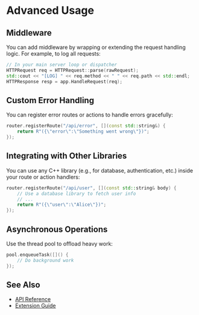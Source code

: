 # Advanced Usage

## Middleware
You can add middleware by wrapping or extending the request handling logic. For example, to log all requests:

```cpp
// In your main server loop or dispatcher
HTTPRequest req = HTTPRequest::parse(rawRequest);
std::cout << "[LOG] " << req.method << " " << req.path << std::endl;
HTTPResponse resp = app.HandleRequest(req);
```

## Custom Error Handling
You can register error routes or actions to handle errors gracefully:

```cpp
router.registerRoute("/api/error", [](const std::string&) {
    return R"({\"error\":\"Something went wrong\"})";
});
```

## Integrating with Other Libraries
You can use any C++ library (e.g., for database, authentication, etc.) inside your route or action handlers:

```cpp
router.registerRoute("/api/user", [](const std::string& body) {
    // Use a database library to fetch user info
    // ...
    return R"({\"user\":\"Alice\"})";
});
```

## Asynchronous Operations
Use the thread pool to offload heavy work:

```cpp
pool.enqueueTask([]() {
    // Do background work
});
```

## See Also
- [API Reference](./api.md)
- [Extension Guide](./extension.md) 